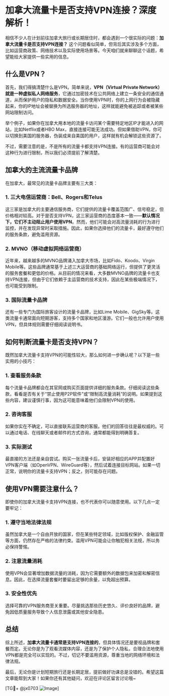 # 加拿大流量卡是否支持VPN连接？深度解析！

相信不少人在计划前往加拿大旅行或长期居住时，都会遇到一个很实际的问题：**加拿大流量卡是否支持VPN连接？** 这个问题看似简单，但背后其实涉及多个方面，比如运营商政策、网络技术以及实际使用场景等。今天咱们就来聊聊这个话题，希望能给大家提供一些实用的信息。

## 什么是VPN？

首先，我们得搞清楚什么是VPN。简单来说，**VPN（Virtual Private Network）就是一种虚拟私人网络服务**，它通过加密技术在公共网络上建立一条安全的通信通道，从而保护用户的隐私和数据安全。当你使用VPN时，你的上网行为会被隐藏起来，你的IP地址会被替换为所选服务器的地址，这样就能避免被追踪或者被某些网站限制访问。

举个例子，如果你在加拿大用本地的流量卡访问某个需要特定地区IP才能进入的网站，比如Netflix或者HBO Max，直接连接可能无法成功。但如果借助VPN，你可以切换到美国的服务器，伪装成来自美国的用户，这样就有机会解锁这些资源了。

不过，需要注意的是，不是所有的流量卡都支持VPN连接。有的运营商可能会对这种行为进行限制，所以我们必须提前了解清楚。

## 加拿大的主流流量卡品牌

在加拿大，最常见的流量卡品牌主要有三大类：

### 1. **三大电信运营商：Bell、Rogers和Telus**
这三家是加拿大的主要通信服务商，它们提供的流量卡覆盖范围广、信号稳定，但价格相对较高。对于是否支持VPN，这三家运营商的态度基本一致——**默认情况下，它们不主动阻止用户使用VPN**。然而，他们可能会对高流量消耗的行为进行监控，并在发现异常时采取措施。因此，如果你选择他们的流量卡，最好遵守他们的服务条款，避免滥用资源。

### 2. **MVNO（移动虚拟网络运营商）**
近年来，越来越多的MVNO品牌涌入加拿大市场，比如Fido、Koodo、Virgin Mobile等。这些品牌通常基于上述三大运营商的基础网络运行，但提供了更灵活的服务套餐和更低的价格。从目前的情况来看，大多数MVNO品牌的流量卡也支持VPN连接，但由于它们依赖于主运营商的技术支持，因此在某些极端情况下，也可能受到限制。

### 3. **国际流量卡品牌**
还有一些专门为国际旅客设计的流量卡品牌，比如Lime Mobile、GigSky等。这类流量卡通常面向短期游客，支持多个国家和地区漫游。它们一般也允许用户使用VPN，但具体规则需要仔细阅读说明书。

## 如何判断流量卡是否支持VPN？

既然加拿大流量卡支持VPN的可能性较大，那么如何进一步确认呢？以下是一些实用的小技巧：

### 1. 查看服务条款
每个流量卡品牌都会在其官网或购买页面提供详细的服务条款。仔细阅读这些条款，看看是否有关于“禁止使用P2P软件”或“限制高流量消耗”的说明。如果提到这些内容，建议谨慎行事，因为这可能意味着他们会限制VPN的使用。

### 2. 咨询客服
如果你实在不确定，可以直接联系运营商的客服。他们的回答往往是最权威的。可以通过电话、在线聊天或者邮件的方式咨询，通常都能得到明确答复。

### 3. 实际测试
最直接的方法还是亲自尝试。购买一张流量卡后，安装好相应的APP并配置好VPN客户端（如OpenVPN、WireGuard等），然后试着连接目标网站。如果一切正常，说明你的流量卡支持VPN；反之，则可能存在问题。

## 使用VPN需要注意什么？

即使你的加拿大流量卡支持VPN连接，也不代表你可以随意使用。以下几点一定要牢记：

### 1. 遵守当地法律法规
虽然加拿大是一个自由开放的国家，但在某些特定领域，比如版权保护、金融监管等方面，仍然存在严格的法律约束。滥用VPN可能会让你触犯相关法规，所以务必保持警惕。

### 2. 注意流量消耗
使用VPN会显著增加数据流量的消耗，因为它需要额外的数据包来加密和解密信息。因此，在选择流量套餐时要留出足够的余量，以免超出预算。

### 3. 安全性优先
选择可靠的VPN服务商至关重要。尽量挑选那些历史悠久、评价良好的品牌，避免因低质量服务导致个人信息泄露或其他安全隐患。

## 总结

综上所述，**加拿大流量卡通常是支持VPN连接的**，但具体情况还是要视品牌和套餐而定。无论你是为了观看流媒体内容，还是为了保护个人隐私，合理合法地使用VPN都是完全可以实现的。不过，切记不要滥用资源，尊重当地的网络环境和法律法规。

最后，无论你是计划短期旅行还是长期定居，提前做好功课总是没错的。希望这篇文章能帮到大家！如果你还有其他疑问，欢迎在评论区留言讨论哦~

[TG💪+ @jx0703 ![Image](https://github.com/user-attachments/assets/dbca1d08-cadb-493c-b0ec-ad6f7a83f270)]